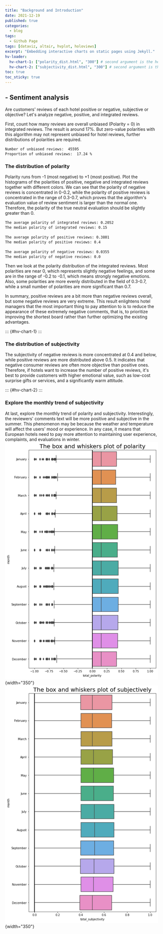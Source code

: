 ```yaml
---
title: "Background and Introduction"
date: 2021-12-19
published: true
categories:
  - blog
tags:
  - Github Page
tags: [dataviz, altair, hvplot, holoviews]
excerpt: "Embedding interactive charts on static pages using Jekyll."
hv-loader:
  hv-chart-1: ["polarity_dist.html", "300"] # second argument is the height
  hv-chart-2: ["subjectivity_dist.html", "300"] # second argument is the height
toc: true
toc_sticky: true
---
```


## - Sentiment analysis

Are customers' reviews of each hotel positive or negative, subjective or objective? Let's analyze negative, positive, and integrated reviews.

First, count how many reviews are overall unbiased (Polarity = 0) in integrated reviews. The result is around 17%. But zero-value polarities with this algorithm may not represent unbiased for hotel reviews, further distributions of polarities are required.

    Number of unbiased reviews:  45595
    Proportion of unbiased reviews:  17.24 %

### The distribution of polarity

Polarity runs from -1 (most negative) to +1 (most positive). Plot the histograms of the polarities of positive, negative and integrated reviews together with different colors. We can see that the polarity of negative reviews is concentrated in 0-0.2, while the polarity of positive reviews is concentrated in the range of 0.3-0.7, which proves that the algorithm's evaluation value of review sentiment is larger than the normal one. Therefore, the polarity of the true neutral evaluation should be slightly greater than 0.

    The average polarity of integrated reviews: 0.2052
    The median polarity of integrated reviews: 0.15

    The average polarity of positive reviews: 0.3801
    The median polarity of positive reviews: 0.4

    The average polarity of negative reviews: 0.0355
    The median polarity of negative reviews: 0.0

Then we look at the polarity distribution of the integrated reviews. Most polarities are near 0, which represents slightly negative feelings, and some are in the range of -0.2 to -0.1, which means strongly negative emotions. Also, some polarities are more evenly distributed in the field of 0.3-0.7, while a small number of polarities are more significant than 0.7.

In summary, positive reviews are a bit more than negative reviews overall, but some negative reviews are very extreme. This result enlightens hotel managers that the most important thing to pay attention to is to reduce the appearance of these extremely negative comments, that is, to prioritize improving the shortest board rather than further optimizing the existing advantages.

::: {#hv-chart-1}
:::

### The distribution of subjectivity

The subjectivity of negative reviews is more concentrated at 0.4 and below, while positive reviews are more distributed above 0.5. It indicates that negative consumer reviews are often more objective than positive ones. Therefore, if hotels want to increase the number of positive reviews, it's best to provide customers with higher emotional value, such as low-cost surprise gifts or services, and a significantly warm attitude.

::: {#hv-chart-2}
:::

### Explore the monthly trend of subjectivity

At last, explore the monthly trend of polarity and subjectivity. Interestingly, the reviewers' comments text will be more positive and subjective in the summer. This phenomenon may be because the weather and temperature will affect the users' mood or experience. In any case, it means that European hotels need to pay more attention to maintaining user experience, complaints, and evaluations in winter.![](https://github.com/keeea/Hotel_Review_Analysis/blob/main/assets/images/polarity_trend.png?raw=true "fig.1 - Polarity trend"){width="350"}![](https://github.com/keeea/Hotel_Review_Analysis/blob/main/assets/images/sub_trend.png?raw=true "Subjectivity trend"){width="350"}
